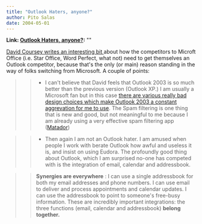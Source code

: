 ```yaml
---
title: "Outlook Haters, anyone?"
author: Pito Salas
date: 2004-05-01
---
```


**Link: [Outlook Haters, anyone?](None):** ""

[David Coursey writes an interesting bit
](<http://blog.ziffdavis.com/coursey/archive/2004/04/28/739.aspx>)about how
the competitors to Microft Office (i.e. Star Office, Word Perfect, what not)
need to get themselves an Outlook competitor, because that's the only (or
main) reason standing in the way of folks switching from Microsoft. A couple
of points:

>>

>>   * I can't believe that David feels that Outlook 2003 is so much better
than the previous version (Outlook XP.) I am usually a Microsoft fan but in
this case [there are various really bad design choices which make Outlook 2003
a constant aggrevation for me to use](</weblogs/archives/000373.html>). The
Spam filtering is one thing that is new and good, but not meaningful to me
because I am already using a very effective spam filtering app
([Matador](<http://www.mailfrontier.com/products_matador.html>))

>>   * Then again I am not an Outlook hater. I am amused when people I work
with berate Outlook how awful and useless it is, and insist on using Eudora.
The profoundly good thing about Outlook, which I am surprised no-one has
competed with is the integration of email, calendar and addressbook.

>>

>> **Synergies are everywhere** : I can use a single addressbook for both my
email addresses and phone numbers. I can use email to deliver and process
appointments and calendar updates. I can use the addressbook to point to
someone's free-busy information. These are incredibly important integrations:
the three functions (email, calendar and addressbook) **belong together.**


